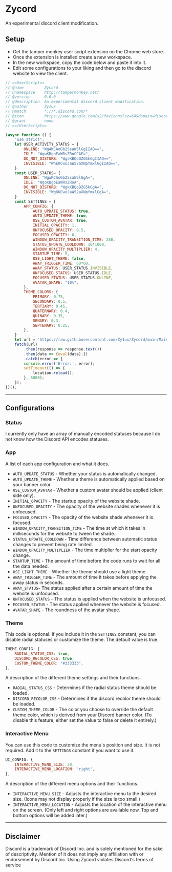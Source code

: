 # Zycord
An experimental discord client modification.
## Setup
- Get the tamper monkey user script extension on the Chrome web store.
- Once the extension is installed create a new workspace.
- In the new workspace, copy the code below and paste it into it.
- Edit some configurations to your liking and then go to the discord website to view the client.
```js
// ==UserScript==
// @name         Zycord
// @namespace    http://tampermonkey.net/
// @version      0.0.0
// @description  An experimental discord client modification.
// @author       Zy1ux
// @match        *://*.discord.com/*
// @icon         https://www.google.com/s2/favicons?sz=64&domain=discord.com
// @grant        none
// ==/UserScript==

(async function () {
    "use strict";
    let USER_ACTIVITY_STATUS = {
        ONLINE: "Wg4KCAoGb25saW5lGgIIAQ==",
        IDLE: "WgwKBgoEaWRsZRoCCAE=",
        DO_NOT_DISTURB: "WgsKBQoDZG5kGgIIAQ==",
        INVISIBLE: "WhEKCwoJaW52aXNpYmxlGgIIAQ==",
    }
    const USER_STATUS= {
        ONLINE: "WgwKCAoGb25saW5lGgA=",
        IDLE: "WgoKBgoEaWRsZRoA",
        DO_NOT_DISTURB: "WgkKBQoDZG5kGgA=",
        INVISIBLE: "Wg8KCwoJaW52aXNpYmxlGgA=",
    }
    const SETTINGS = {
        APP_CONFIG: {
            AUTO_UPDATE_STATUS: true,
            AUTO_UPDATE_THEME: true,
            USE_CUSTOM_AVATAR: true,
            INITIAL_OPACITY: 1,
            UNFOCUSED_OPACITY: 0.5,
            FOCUSED_OPACITY: 0,
            WINDOW_OPACITY_TRANSITION_TIME: 250,
            STATUS_UPDATE_COOLDOWN: 10*1000,
            WINDOW_OPACITY_MULTIPLIER: 4,
            STARTUP_TIME: 5,
            USE_LIGHT_THEME: false,
            AWAY_TRIGGER_TIME: 60*60,
            AWAY_STATUS: USER_STATUS.INVISIBLE,
            UNFOCUSED_STATUS: USER_STATUS.IDLE,
            FOCUSED_STATUS: USER_STATUS.ONLINE,
            AVATAR_SHAPE: "10%",
        },
        THEME_COLORS: {
            PRIMARY: 0.75,
            SECONDARY: 0.5,
            TERTIARY: 0.45,
            QUATERNARY: 0.4,
            QUINARY: 0.35,
            SENARY: 0.3,
            SEPTENARY: 0.25,
        },
    }
    let url = 'https://raw.githubusercontent.com/Zy1ux/Zycord/main/MainClient.js';
    fetch(url)
        .then(response => response.text())
        .then(data => {eval(data);})
        .catch(error => {
        console.error('Error:', error);
        setTimeout(() => {
            location.reload();
        }, 5000);
    });
})();
```

---
## Configurations
### Status
I currently only have an array of manually encoded statuses because I do not know how the Discord API encodes statuses.
### App
A list of each app configuration and what it does.
- `AUTO_UPDATE_STATUS` - Whether your status is automatically changed.
- `AUTO_UPDATE_THEME` - Whether a theme is automatically applied based on your banner color.
- `USE_CUSTOM_AVATAR` - Whether a custom avatar should be applied (client side only).
- `INITIAL_OPACITY` - The startup opacity of the website shade.
- `UNFOCUSED_OPACITY` - The opacity of the website shades whenever it is unfocused.
- `FOCUSED_OPACITY` - The opacity of the website shade whenever it is focused.
- `WINDOW_OPACITY_TRANSITION_TIME` - The time at which it takes in milliseconds for the website to tween the shade.
- `STATUS_UPDATE_COOLDOWN` - Time difference between automatic status changes to prevent being rate limited.
- `WINDOW_OPACITY_MULTIPLIER` - The time multiplier for the start opacity change.
- `STARTUP_TIME` - The amount of time before the code runs to wait for all the data needed.
- `USE_LIGHT_THEME` - Whether the theme should use a light theme.
- `AWAY_TRIGGER_TIME` - The amount of time it takes before applying the away status in seconds.
- `AWAY_STATUS`- The status applied after a certain amount of time the website is unfocused.
- `UNFOCUSED_STATUS` - The status is applied when the website is unfocused.
- `FOCUSED_STATUS` - The status applied whenever the website is focused.
- `AVATAR_SHAPE` - The roundness of the avatar shape.
### Theme
This code is optional. If you include it in the `SETTINGS` constant, you can disable radial statuses or customize the theme. The default value is true.
```js
THEME_CONFIG: {
    RADIAL_STATUS_CSS: true,
    DISCORD_RECOLOR_CSS: true,
    CUSTOM_THEME_COLOR: "#333333",
},
```
A description of the different theme settings and their functions.
- `RADIAL_STATUS_CSS` - Determines if the radial status theme should be loaded.
- `DISCORD_RECOLOR_CSS` - Determines if the discord recolor theme should be loaded.
- `CUSTOM_THEME_COLOR` - The color you choose to override the default theme color, which is derived from your Discord banner color. (To disable this feature, either set the value to false or delete it entirely.)
### Interactive Menu
You can use this code to customize the menu's position and size. It is not required. Add it to the `SETTINGS` constant if you want to use it.
```js
UI_CONFIG: {
    INTERACTIVE_MENU_SIZE: 30,
    INTERACTIVE_MENU_LOCATION: "right",
},
```
A description of the different menu options and their functions.
- `INTERACTIVE_MENU_SIZE` - Adjusts the interactive menu to the desired size. (Icons may not display properly if the size is too small.)
- `INTERACTIVE_MENU_LOCATION` - Adjusts the location of the interactive menu on the screen. (Only left and right options are available now. Top and bottom options will be added later.)

---
## Disclaimer
Discord is a trademark of Discord Inc. and is solely mentioned for the sake of descriptivity. Mention of it does not imply any affiliation with or endorsement by Discord Inc. Using Zycord violates Discord's terms of service
